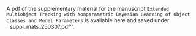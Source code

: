 A pdf of the supplementary material for the manuscript ``Extended Multiobject Tracking with Nonparametric Bayesian Learning of Object Classes and Model Parameters`` is available here and saved under ``suppl_mats_250307.pdf''.
